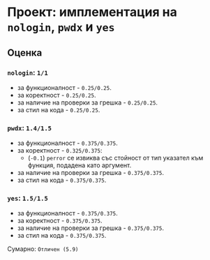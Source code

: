 # Проект: имплементация на `nologin`, `pwdx` и `yes`

## Оценка

### `nologin`: `1/1`

* за функционалност - `0.25/0.25`.
* за коректност - `0.25/0.25`.
* за наличие на проверки за грешка - `0.25/0.25`.
* за стил на кода - `0.25/0.25`.

### `pwdx`: `1.4/1.5`

* за функционалност - `0.375/0.375`.
* за коректност - `0.325/0.375`:
    * (`-0.1`) `perror` се извиква със стойност от тип указател към функция, подадена като аргумент.
* за наличие на проверки за грешка - `0.375/0.375`.
* за стил на кода - `0.375/0.375`.

### `yes`: `1.5/1.5`

* за функционалност - `0.375/0.375`.
* за коректност - `0.375/0.375`.
* за наличие на проверки за грешка - `0.375/0.375`.
* за стил на кода - `0.375/0.375`.

Сумарно: `Отличен (5.9)`